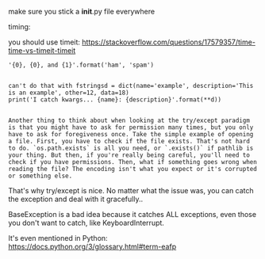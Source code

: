 make sure you stick a __init__.py file everywhere



timing:

you should use timeit:
https://stackoverflow.com/questions/17579357/time-time-vs-timeit-timeit




    '{0}, {0}, and {1}'.format('ham', 'spam')
    

    can't do that with fstringsd = dict(name='example', description='This is an example', other=12, data=18)
    print('I catch kwargs... {name}: {description}'.format(**d))
    
    
    Another thing to think about when looking at the try/except paradigm is that you might have to ask for permission many times, but you only have to ask for foregiveness once. Take the simple example of opening a file. First, you have to check if the file exists. That's not hard to do. `os.path.exists` is all you need, or `.exists()` if pathlib is your thing. But then, if you're really being careful, you'll need to check if you have permissions. Then, what if something goes wrong when reading the file? The encoding isn't what you expect or it's corrupted or something else.
    
   That's why try/except is nice. No matter what the issue was, you can catch the exception and deal with it gracefully..
   
   
   BaseException is a bad idea because it catches ALL exceptions, even those you don't want to catch, like KeyboardInterrupt.
   
   It's even mentioned in Python: https://docs.python.org/3/glossary.html#term-eafp
   
   
   
